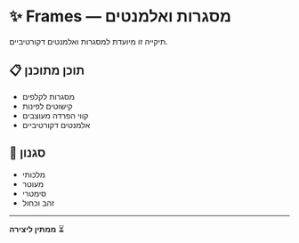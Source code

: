 # ✨ Frames — מסגרות ואלמנטים

תיקייה זו מיועדת למסגרות ואלמנטים דקורטיביים.

## 📋 תוכן מתוכנן

- מסגרות לקלפים
- קישוטים לפינות
- קווי הפרדה מעוצבים
- אלמנטים דקורטיביים

## 🎨 סגנון

- מלכותי
- מעוטר
- סימטרי
- זהב וכחול

---

**ממתין ליצירה** ⏳

